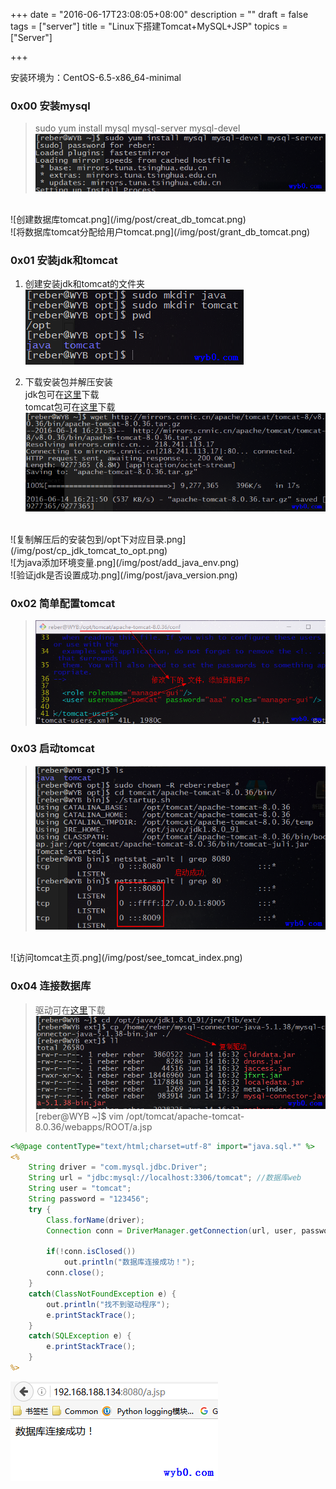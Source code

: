 +++
date = "2016-06-17T23:08:05+08:00"
description = ""
draft = false
tags = ["server"]
title = "Linux下搭建Tomcat+MySQL+JSP"
topics = ["Server"]

+++

安装环境为：CentOS-6.5-x86_64-minimal

### 0x00 安装mysql  
> sudo yum install mysql mysql-server mysql-devel  
![安装mysql.png](/img/post/install_mysql.png)
<br>
![创建数据库tomcat.png](/img/post/creat_db_tomcat.png)
<br>
![将数据库tomcat分配给用户tomcat.png](/img/post/grant_db_tomcat.png)

### 0x01 安装jdk和tomcat
1. 创建安装jdk和tomcat的文件夹
![创建安装jdk和tomcat的文件夹.png](/img/post/mkdir_java_tomcat.png)

2. 下载安装包并解压安装  
jdk包可在[这里](http://www.oracle.com/technetwork/java/javase/downloads/jdk8-downloads-2133151.html)下载  
tomcat包可在[这里](http://mirrors.cnnic.cn/apache/tomcat/tomcat-8/v8.0.36/bin/apache-tomcat-8.0.36.tar.gz)下载
![下载tomcat安装包.png](/img/post/download_tomcat.png)
<br />
![复制解压后的安装包到/opt下对应目录.png](/img/post/cp_jdk_tomcat_to_opt.png)
<br />
![为java添加环境变量.png](/img/post/add_java_env.png)
<br />
![验证jdk是否设置成功.png](/img/post/java_version.png)

### 0x02 简单配置tomcat
> ![简单配置tomcat1.png](/img/post/config_tomcat.png)

### 0x03 启动tomcat
> ![启动tomcat.png](/img/post/start_tomcat.png)
<br>
![访问tomcat主页.png](/img/post/see_tomcat_index.png)

### 0x04 连接数据库
> 驱动可在[这里](http://dev.mysql.com/downloads/connector/j/)下载
![复制数据库驱动.png](/img/post/tomcat_copy_mysql_driver.png)
[reber@WYB ~]$ vim /opt/tomcat/apache-tomcat-8.0.36/webapps/ROOT/a.jsp
```jsp
<%@page contentType="text/html;charset=utf-8" import="java.sql.*" %>
<%
	String driver = "com.mysql.jdbc.Driver"; 
	String url = "jdbc:mysql://localhost:3306/tomcat"; //数据库web
	String user = "tomcat"; 
	String password = "123456"; 
	try { 
		Class.forName(driver); 
		Connection conn = DriverManager.getConnection(url, user, password);

		if(!conn.isClosed()) 
		    out.println("数据库连接成功！"); 
		conn.close(); 
	} 
	catch(ClassNotFoundException e) { 
	    out.println("找不到驱动程序"); 
	    e.printStackTrace(); 
	} 
	catch(SQLException e) { 
	    e.printStackTrace(); 
	} 
%>
```
![连接数据库.png](/img/post/tomcat_conn_mysql.png)